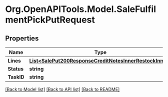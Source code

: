 # Org.OpenAPITools.Model.SaleFulfilmentPickPutRequest

## Properties

Name | Type | Description | Notes
------------ | ------------- | ------------- | -------------
**Lines** | [**List&lt;SalePut200ResponseCreditNotesInnerRestockInner&gt;**](SalePut200ResponseCreditNotesInnerRestockInner.md) |  | [optional] 
**Status** | **string** |  | [optional] 
**TaskID** | **string** |  | [optional] 

[[Back to Model list]](../README.md#documentation-for-models) [[Back to API list]](../README.md#documentation-for-api-endpoints) [[Back to README]](../README.md)

